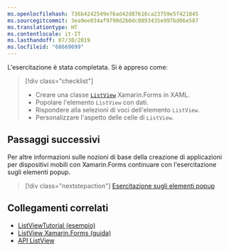 ```yaml
---
ms.openlocfilehash: 736b4242549e76ad42d87616ca23759e5f421845
ms.sourcegitcommit: 3ea9ee034af9790d2b0dc0893435e997bd06e587
ms.translationtype: HT
ms.contentlocale: it-IT
ms.lasthandoff: 07/30/2019
ms.locfileid: "68669699"
---
```

L'esercitazione è stata completata. Si è appreso come:

> [!div class="checklist"]
> - Creare una classe [`ListView`](xref:Xamarin.Forms.ListView) Xamarin.Forms in XAML.
> - Popolare l'elemento `ListView` con dati.
> - Rispondere alla selezioni di voci dell'elemento `ListView`.
> - Personalizzare l'aspetto delle celle di `ListView`.

## <a name="next-steps"></a>Passaggi successivi

Per altre informazioni sulle nozioni di base della creazione di applicazioni per dispositivi mobili con Xamarin.Forms continuare con l'esercitazione sugli elementi popup.

> [!div class="nextstepaction"]
> [Esercitazione sugli elementi popup](~/get-started/tutorials/pop-ups/index.yml)

## <a name="related-links"></a>Collegamenti correlati

- [ListViewTutorial (esempio)](https://docs.microsoft.com/samples/xamarin/xamarin-forms-samples/getstarted-tutorials-listviewtutorial/)
- [ListView Xamarin.Forms (guida)](~/xamarin-forms/user-interface/listview/index.md)
- [API ListView](xref:Xamarin.Forms.ListView)
